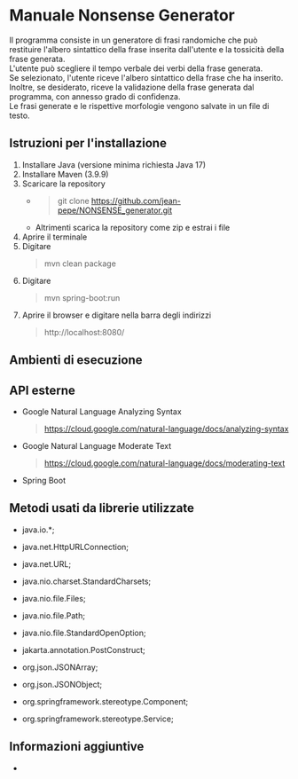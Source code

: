 # Manuale Nonsense Generator
Il programma consiste in un generatore di frasi randomiche che può restituire l'albero sintattico della frase inserita dall'utente e la tossicità della frase generata.  
L'utente può scegliere il tempo verbale dei verbi della frase generata.  
Se selezionato, l'utente riceve l'albero sintattico della frase che ha inserito.  
Inoltre, se desiderato, riceve la validazione della frase generata dal programma, con annesso grado di confidenza.  
Le frasi generate e le rispettive morfologie vengono salvate in un file di testo.  

## Istruzioni per l'installazione
1. Installare Java (versione minima richiesta Java 17)
2. Installare Maven (3.9.9)
3. Scaricare la repository
      * > git clone https://github.com/jean-pepe/NONSENSE_generator.git
      * Altrimenti scarica la repository come zip e estrai i file
4. Aprire il terminale
5. Digitare
   > mvn clean package
7. Digitare
   > mvn spring-boot:run
9. Aprire il browser e digitare nella barra degli indirizzi
    > http://localhost:8080/
   
## Ambienti di esecuzione
## API esterne
* Google Natural Language Analyzing Syntax
   > https://cloud.google.com/natural-language/docs/analyzing-syntax
* Google Natural Language Moderate Text
   > https://cloud.google.com/natural-language/docs/moderating-text
* Spring Boot
## Metodi usati da librerie utilizzate 
* java.io.*;

* java.net.HttpURLConnection;
* java.net.URL;
* java.nio.charset.StandardCharsets;
* java.nio.file.Files;
* java.nio.file.Path;
* java.nio.file.StandardOpenOption;

* jakarta.annotation.PostConstruct;

* org.json.JSONArray;
* org.json.JSONObject;

* org.springframework.stereotype.Component;
* org.springframework.stereotype.Service;

## Informazioni aggiuntive
*
